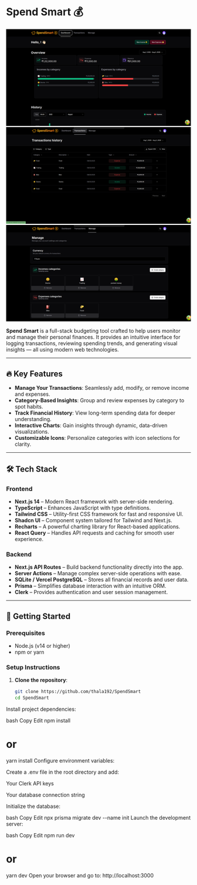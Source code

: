# Spend Smart 💰
![Screenshot](./public/image1.png)
![Screenshot](./public/image2.png)
![Screenshot](./public/image3.png)

**Spend Smart** is a full-stack budgeting tool crafted to help users monitor and manage their personal finances. It provides an intuitive interface for logging transactions, reviewing spending trends, and generating visual insights — all using modern web technologies.

---

## 🔥 Key Features

- **Manage Your Transactions**: Seamlessly add, modify, or remove income and expenses.
- **Category-Based Insights**: Group and review expenses by category to spot habits.
- **Track Financial History**: View long-term spending data for deeper understanding.
- **Interactive Charts**: Gain insights through dynamic, data-driven visualizations.
- **Customizable Icons**: Personalize categories with icon selections for clarity.

---

## 🛠 Tech Stack

### Frontend

- **Next.js 14** – Modern React framework with server-side rendering.
- **TypeScript** – Enhances JavaScript with type definitions.
- **Tailwind CSS** – Utility-first CSS framework for fast and responsive UI.
- **Shadcn UI** – Component system tailored for Tailwind and Next.js.
- **Recharts** – A powerful charting library for React-based applications.
- **React Query** – Handles API requests and caching for smooth user experience.

### Backend

- **Next.js API Routes** – Build backend functionality directly into the app.
- **Server Actions** – Manage complex server-side operations with ease.
- **SQLite / Vercel PostgreSQL** – Stores all financial records and user data.
- **Prisma** – Simplifies database interaction with an intuitive ORM.
- **Clerk** – Provides authentication and user session management.

---

## 🚀 Getting Started

### Prerequisites

- Node.js (v14 or higher)
- npm or yarn

### Setup Instructions

1. **Clone the repository**:

   ```bash
   git clone https://github.com/thala192/SpendSmart
   cd SpendSmart
Install project dependencies:

bash
Copy
Edit
npm install
# or
yarn install
Configure environment variables:

Create a .env file in the root directory and add:

Your Clerk API keys

Your database connection string

Initialize the database:

bash
Copy
Edit
npx prisma migrate dev --name init
Launch the development server:

bash
Copy
Edit
npm run dev
# or
yarn dev
Open your browser and go to:
http://localhost:3000


